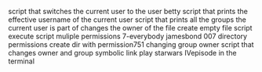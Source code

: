 script that switches the current user to the user betty
script that prints the effective username of the current user
script that prints all the groups the current user is part of
changes the owner of the file
create empty file script
execute script
muliple permissions
7-everybody
jamesbond 007
directory permissions
create dir with permission751
changing group owner
script that changes owner and group
symbolic link
play starwars IVepisode in the terminal
